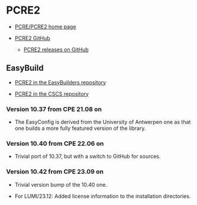 # PCRE2

  * [PCRE/PCRE2 home page](http://www.pcre.org/)

  * [PCRE2 GitHub](https://github.com/PCRE2Project/pcre2)

      * [PCRE2 releases on GitHub](https://github.com/PCRE2Project/pcre2/releases)


## EasyBuild

  * [PCRE2 in the EasyBuilders repository](https://github.com/easybuilders/easybuild-easyconfigs/tree/develop/easybuild/easyconfigs/p/PCRE2)

  * [PCRE2 in the CSCS repository](https://github.com/eth-cscs/production/tree/master/easybuild/easyconfigs/p/PCRE2)


### Version 10.37 from CPE 21.08 on

  * The EasyConfig is derived from the University of Antwerpen one as that one builds
    a more fully featured version of the library.

### Version 10.40 from CPE 22.06 on

  * Trivial port of 10.37, but with a switch to GitHub for sources.


### Version 10.42 from CPE 23.09 on

  * Trivial version bump of the 10.40 one.

  * For LUMI/23.12: Added license information to the installation directories.

